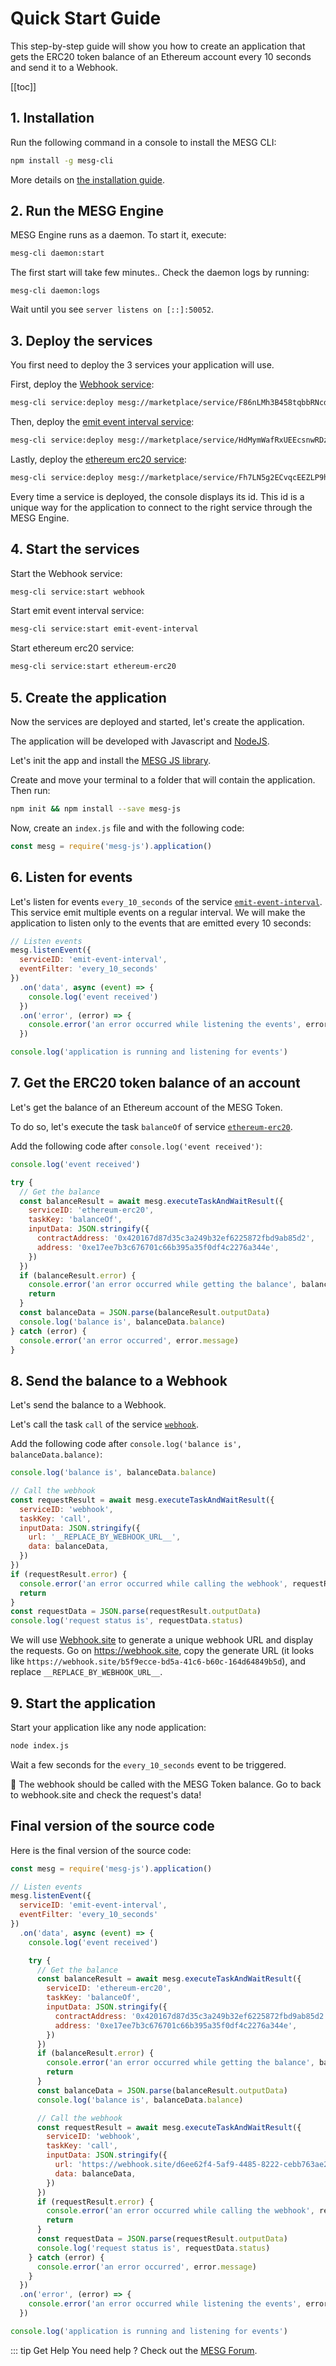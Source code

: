 # Quick Start Guide

This step-by-step guide will show you how to create an application that gets the ERC20 token balance of an Ethereum account every 10 seconds and send it to a Webhook.

[[toc]]

## 1. Installation

Run the following command in a console to install the MESG CLI:

```bash
npm install -g mesg-cli
```

More details on [the installation guide](/guide/installation.md).

## 2. Run the MESG Engine

MESG Engine runs as a daemon. To start it, execute:

```bash
mesg-cli daemon:start
```

The first start will take few minutes.. Check the daemon logs by running:
```
mesg-cli daemon:logs
```

Wait until you see `server listens on [::]:50052`.

## 3. Deploy the services

You first need to deploy the 3 services your application will use.

First, deploy the [Webhook service](https://marketplace.mesg.com/services/webhook):

```bash
mesg-cli service:deploy mesg://marketplace/service/F86nLMh3B458tqbbRNcdU98sBPdCntCEkuFCtqqBbkhJ
```

Then, deploy the [emit event interval service](https://marketplace.mesg.com/services/emit-event-interval):

```bash
mesg-cli service:deploy mesg://marketplace/service/HdMymWafRxUEEcsnwRDzagcJY39vYuASERSGU2SJWm3S
```

Lastly, deploy the [ethereum erc20 service](https://marketplace.mesg.com/services/ethereum-erc20):

```bash
mesg-cli service:deploy mesg://marketplace/service/Fh7LN5g2ECvqcEEZLP9h6AJ4fphbsDKVrmLVLyP4pkb6 --env PROVIDER_ENDPOINT=https://mainnet.infura.io/v3/d75ab9cb284f4536b1da2ce9f8201bdb
```

Every time a service is deployed, the console displays its id. This id is a unique way for the application to connect to the right service through the MESG Engine.

## 4. Start the services

Start the Webhook service:
```bash
mesg-cli service:start webhook
```

Start emit event interval service:
```bash
mesg-cli service:start emit-event-interval
```

Start ethereum erc20 service:
```bash
mesg-cli service:start ethereum-erc20
```

## 5. Create the application

Now the services are deployed and started, let's create the application.

The application will be developed with Javascript and [NodeJS](https://nodejs.org).

Let's init the app and install the [MESG JS library](https://github.com/mesg-foundation/mesg-js).

Create and move your terminal to a folder that will contain the application. Then run:

```bash
npm init && npm install --save mesg-js
```

Now, create an `index.js` file and with the following code:

```javascript
const mesg = require('mesg-js').application()
```

## 6. Listen for events

Let's listen for events `every_10_seconds` of the service [`emit-event-interval`](https://marketplace.mesg.com/services/emit-event-interval#api). This service emit multiple events on a regular interval. We will make the application to listen only to the events that are emitted every 10 seconds:

```javascript
// Listen events
mesg.listenEvent({
  serviceID: 'emit-event-interval',
  eventFilter: 'every_10_seconds'
})
  .on('data', async (event) => {
    console.log('event received')
  })
  .on('error', (error) => {
    console.error('an error occurred while listening the events', error.message)
  })

console.log('application is running and listening for events')
```

## 7. Get the ERC20 token balance of an account

Let's get the balance of an Ethereum account of the MESG Token.

To do so, let's execute the task `balanceOf` of service [`ethereum-erc20`](https://marketplace.mesg.com/services/ethereum-erc20#api).

Add the following code after `console.log('event received')`:

```javascript
console.log('event received')

try {
  // Get the balance
  const balanceResult = await mesg.executeTaskAndWaitResult({
    serviceID: 'ethereum-erc20',
    taskKey: 'balanceOf',
    inputData: JSON.stringify({
      contractAddress: '0x420167d87d35c3a249b32ef6225872fbd9ab85d2',
      address: '0xe17ee7b3c676701c66b395a35f0df4c2276a344e',
    })
  })
  if (balanceResult.error) {
    console.error('an error occurred while getting the balance', balanceResult.error)
    return
  }
  const balanceData = JSON.parse(balanceResult.outputData)
  console.log('balance is', balanceData.balance)
} catch (error) {
  console.error('an error occurred', error.message)
}
```

## 8. Send the balance to a Webhook

Let's send the balance to a Webhook.

Let's call the task `call` of the service [`webhook`](https://marketplace.mesg.com/services/webhook#api).

Add the following code after `console.log('balance is', balanceData.balance)`:

```javascript
console.log('balance is', balanceData.balance)

// Call the webhook
const requestResult = await mesg.executeTaskAndWaitResult({
  serviceID: 'webhook',
  taskKey: 'call',
  inputData: JSON.stringify({
    url: '__REPLACE_BY_WEBHOOK_URL__',
    data: balanceData,
  })
})
if (requestResult.error) {
  console.error('an error occurred while calling the webhook', requestResult.error)
  return
}
const requestData = JSON.parse(requestResult.outputData)
console.log('request status is', requestData.status)
```

We will use [Webhook.site](https://webhook.site/) to generate a unique webhook URL and display the requests. Go on https://webhook.site, copy the generate URL (it looks like `https://webhook.site/b5f9ecce-bd5a-41c6-b60c-164d64849b5d`), and replace `__REPLACE_BY_WEBHOOK_URL__`.

## 9. Start the application

Start your application like any node application:

```bash
node index.js
```

Wait a few seconds for the `every_10_seconds` event to be triggered.

:tada: The webhook should be called with the MESG Token balance. Go to back to webhook.site and check the request's data!

## Final version of the source code

Here is the final version of the source code:

```javascript
const mesg = require('mesg-js').application()

// Listen events
mesg.listenEvent({
  serviceID: 'emit-event-interval',
  eventFilter: 'every_10_seconds'
})
  .on('data', async (event) => {
    console.log('event received')

    try {
      // Get the balance
      const balanceResult = await mesg.executeTaskAndWaitResult({
        serviceID: 'ethereum-erc20',
        taskKey: 'balanceOf',
        inputData: JSON.stringify({
          contractAddress: '0x420167d87d35c3a249b32ef6225872fbd9ab85d2',
          address: '0xe17ee7b3c676701c66b395a35f0df4c2276a344e',
        })
      })
      if (balanceResult.error) {
        console.error('an error occurred while getting the balance', balanceResult.error)
        return
      }
      const balanceData = JSON.parse(balanceResult.outputData)
      console.log('balance is', balanceData.balance)

      // Call the webhook
      const requestResult = await mesg.executeTaskAndWaitResult({
        serviceID: 'webhook',
        taskKey: 'call',
        inputData: JSON.stringify({
          url: 'https://webhook.site/d6ee62f4-5af9-4485-8222-cebb763ae232',
          data: balanceData,
        })
      })
      if (requestResult.error) {
        console.error('an error occurred while calling the webhook', requestResult.error)
        return
      }
      const requestData = JSON.parse(requestResult.outputData)
      console.log('request status is', requestData.status)
    } catch (error) {
      console.error('an error occurred', error.message)
    }
  })
  .on('error', (error) => {
    console.error('an error occurred while listening the events', error.message)
  })

console.log('application is running and listening for events')
```

::: tip Get Help
You need help ? Check out the <a href="https://forum.mesg.com" target="_blank">MESG Forum</a>.
